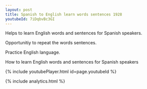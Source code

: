 ```yaml
---
layout: post
title: Spanish to English learn words sentences 1928 
youtubeId: 7iDqbvBc3GI
---
```

 
 
Helps to learn English words and sentences for Spanish speakers.

Opportunitiy to repeat the words sentences. 

Practice English language. 
 
How to learn English words and sentences for Spanish speakers 
 
{% include youtubePlayer.html id=page.youtubeId %}
 
 
{% include analytics.html %}